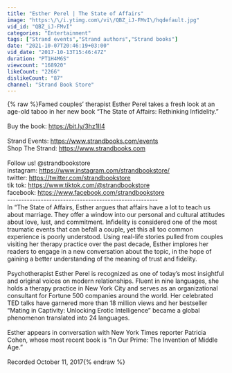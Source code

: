 ```yaml
---
title: "Esther Perel | The State of Affairs"
image: "https:\/\/i.ytimg.com\/vi\/QBZ_iJ-FMvI\/hqdefault.jpg"
vid_id: "QBZ_iJ-FMvI"
categories: "Entertainment"
tags: ["Strand events","Strand authors","Strand books"]
date: "2021-10-07T20:46:19+03:00"
vid_date: "2017-10-13T15:46:47Z"
duration: "PT1H4M6S"
viewcount: "168920"
likeCount: "2266"
dislikeCount: "87"
channel: "Strand Book Store"
---
```

{% raw %}Famed couples’ therapist Esther Perel takes a fresh look at an age-old taboo in her new book “The State of Affairs: Rethinking Infidelity.”<br /><br />Buy the book: <a rel="nofollow" target="blank" href="https://bit.ly/3hz1II4">https://bit.ly/3hz1II4</a><br /><br />Strand Events: <a rel="nofollow" target="blank" href="https://www.strandbooks.com/events">https://www.strandbooks.com/events</a><br />Shop The Strand: <a rel="nofollow" target="blank" href="https://www.strandbooks.com">https://www.strandbooks.com</a><br /><br />Follow us! @strandbookstore<br />instagram: <a rel="nofollow" target="blank" href="https://www.instagram.com/strandbookstore/">https://www.instagram.com/strandbookstore/</a><br />twitter: <a rel="nofollow" target="blank" href="https://twitter.com/strandbookstore">https://twitter.com/strandbookstore</a><br />tik tok: <a rel="nofollow" target="blank" href="https://www.tiktok.com/@strandbookstore">https://www.tiktok.com/@strandbookstore</a><br />facebook: <a rel="nofollow" target="blank" href="https://www.facebook.com/strandbookstore">https://www.facebook.com/strandbookstore</a><br />------------------------------------------------------<br />In “The State of Affairs, Esther argues that affairs have a lot to teach us about marriage. They offer a window into our personal and cultural attitudes about love, lust, and commitment. Infidelity is considered one of the most traumatic events that can befall a couple, yet this all too common experience is poorly understood. Using real-life stories pulled from couples visiting her therapy practice over the past decade, Esther implores her readers to engage in a new conversation about the topic, in the hope of gaining a better understanding of the meaning of trust and fidelity.<br /><br />Psychotherapist Esther Perel is recognized as one of today’s most insightful and original voices on modern relationships. Fluent in nine languages, she holds a therapy practice in New York City and serves as an organizational consultant for Fortune 500 companies around the world. Her celebrated TED talks have garnered more than 18 million views and her bestseller “Mating in Captivity: Unlocking Erotic Intelligence” became a global phenomenon translated into 24 languages.<br /><br />Esther appears in conversation with New York Times reporter Patricia Cohen, whose most recent book is “In Our Prime: The Invention of Middle Age.”<br /><br />Recorded October 11, 2017{% endraw %}
